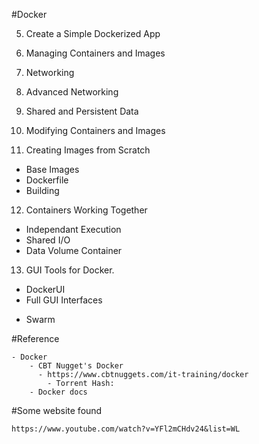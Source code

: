 #Docker

5. Create a Simple Dockerized App

6. Managing Containers and Images

7. Networking

8. Advanced Networking

9. Shared and Persistent Data

10. Modifying Containers and Images

11. Creating Images from Scratch
  - Base Images
  - Dockerfile
  - Building
  
12. Containers Working Together
  - Independant Execution
  - Shared I/O
  - Data Volume Container

13. GUI Tools for Docker.
  - DockerUI
  - Full GUI Interfaces

+ Swarm

#Reference
```
- Docker
    - CBT Nugget's Docker
      - https://www.cbtnuggets.com/it-training/docker
        - Torrent Hash:
    - Docker docs
```

#Some website found
```
https://www.youtube.com/watch?v=YFl2mCHdv24&list=WL
```
